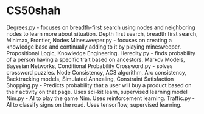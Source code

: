 # CS50shah

Degrees.py - focuses on breadth-first search using nodes and neighboring nodes to learn more about situation. Depth first search, breadth first search, Minimax, Frontier, Nodes
Minesweeper.py - focuses on creating a knowledge base and continually adding to it by playing minesweeper. Propositional Logic, Knowledge Engineering.
Heredity.py - finds probability of a person having a specific trait based on ancestors. Markov Models, Bayesian Networks, Conditional Probability
Crossword.py - solves crossword puzzles. Node Consistency, AC3 algorithm, Arc consistency, Backtracking models, Simulated Annealing, Constraint Satisfaction
Shopping.py - Predicts probability that a user will buy a product based on their activity on that page. Uses sci-kit learn, supervised learning model
Nim.py - AI to play the game Nim. Uses reinforcement learning.
Traffic.py - AI to classify signs on the road. Uses tensorflow, supervised learning.
